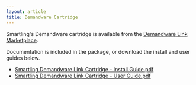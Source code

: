 ```yaml
---
layout: article
title: Demandware Cartridge
---
```



Smartling's Demandware cartridge is available from the [Demandware Link Marketplace](http://www.demandware.com/link-marketplace/smartling).

Documentation is included in the package, or download the install and user guides below.

* [Smartling Demandware Link Cartridge - Install Guide.pdf](/uploads/demandware-cartridge/SmartlingDemandwareLinkCartridge-17.1.0-InstallGuide.pdf)
* [Smartling Demandware Link Cartridge - User Guide.pdf](/uploads/demandware-cartridge/SmartlingDemandwareLinkCartridge-17.1.0-UserGuide.pdf)

